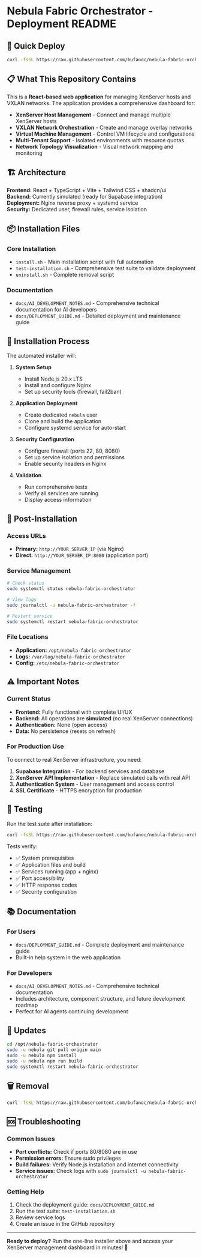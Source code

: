 
# Nebula Fabric Orchestrator - Deployment README

## 🚀 Quick Deploy

```bash
curl -fsSL https://raw.githubusercontent.com/bufanoc/nebula-fabric-orchestrator/main/install.sh | bash
```

## 📋 What This Repository Contains

This is a **React-based web application** for managing XenServer hosts and VXLAN networks. The application provides a comprehensive dashboard for:

- **XenServer Host Management** - Connect and manage multiple XenServer hosts
- **VXLAN Network Orchestration** - Create and manage overlay networks  
- **Virtual Machine Management** - Control VM lifecycle and configurations
- **Multi-Tenant Support** - Isolated environments with resource quotas
- **Network Topology Visualization** - Visual network mapping and monitoring

## 🏗️ Architecture

**Frontend:** React + TypeScript + Vite + Tailwind CSS + shadcn/ui  
**Backend:** Currently simulated (ready for Supabase integration)  
**Deployment:** Nginx reverse proxy + systemd service  
**Security:** Dedicated user, firewall rules, service isolation  

## 📦 Installation Files

### Core Installation
- `install.sh` - Main installation script with full automation
- `test-installation.sh` - Comprehensive test suite to validate deployment
- `uninstall.sh` - Complete removal script

### Documentation
- `docs/AI_DEVELOPMENT_NOTES.md` - Comprehensive technical documentation for AI developers
- `docs/DEPLOYMENT_GUIDE.md` - Detailed deployment and maintenance guide

## 🎯 Installation Process

The automated installer will:

1. **System Setup**
   - Install Node.js 20.x LTS
   - Install and configure Nginx
   - Set up security tools (firewall, fail2ban)

2. **Application Deployment**
   - Create dedicated `nebula` user
   - Clone and build the application
   - Configure systemd service for auto-start

3. **Security Configuration**
   - Configure firewall (ports 22, 80, 8080)
   - Set up service isolation and permissions
   - Enable security headers in Nginx

4. **Validation**
   - Run comprehensive tests
   - Verify all services are running
   - Display access information

## 🔧 Post-Installation

### Access URLs
- **Primary:** `http://YOUR_SERVER_IP` (via Nginx)
- **Direct:** `http://YOUR_SERVER_IP:8080` (application port)

### Service Management
```bash
# Check status
sudo systemctl status nebula-fabric-orchestrator

# View logs  
sudo journalctl -u nebula-fabric-orchestrator -f

# Restart service
sudo systemctl restart nebula-fabric-orchestrator
```

### File Locations
- **Application:** `/opt/nebula-fabric-orchestrator`
- **Logs:** `/var/log/nebula-fabric-orchestrator`
- **Config:** `/etc/nebula-fabric-orchestrator`

## ⚠️ Important Notes

### Current Status
- **Frontend:** Fully functional with complete UI/UX
- **Backend:** All operations are **simulated** (no real XenServer connections)
- **Authentication:** None (open access)
- **Data:** No persistence (resets on refresh)

### For Production Use
To connect to real XenServer infrastructure, you need:
1. **Supabase Integration** - For backend services and database
2. **XenServer API Implementation** - Replace simulated calls with real API
3. **Authentication System** - User management and access control
4. **SSL Certificate** - HTTPS encryption for production

## 🧪 Testing

Run the test suite after installation:
```bash
curl -fsSL https://raw.githubusercontent.com/bufanoc/nebula-fabric-orchestrator/main/test-installation.sh | bash
```

Tests verify:
- ✅ System prerequisites
- ✅ Application files and build
- ✅ Services running (app + nginx)
- ✅ Port accessibility
- ✅ HTTP response codes
- ✅ Security configuration

## 📚 Documentation

### For Users
- `docs/DEPLOYMENT_GUIDE.md` - Complete deployment and maintenance guide
- Built-in help system in the web application

### For Developers  
- `docs/AI_DEVELOPMENT_NOTES.md` - Comprehensive technical documentation
- Includes architecture, component structure, and future development roadmap
- Perfect for AI agents continuing development

## 🔄 Updates

```bash
cd /opt/nebula-fabric-orchestrator
sudo -u nebula git pull origin main
sudo -u nebula npm install
sudo -u nebula npm run build
sudo systemctl restart nebula-fabric-orchestrator
```

## 🗑️ Removal

```bash
curl -fsSL https://raw.githubusercontent.com/bufanoc/nebula-fabric-orchestrator/main/uninstall.sh | bash
```

## 🆘 Troubleshooting

### Common Issues
- **Port conflicts:** Check if ports 80/8080 are in use
- **Permission errors:** Ensure sudo privileges
- **Build failures:** Verify Node.js installation and internet connectivity
- **Service issues:** Check logs with `sudo journalctl -u nebula-fabric-orchestrator`

### Getting Help
1. Check the deployment guide: `docs/DEPLOYMENT_GUIDE.md`
2. Run the test suite: `test-installation.sh`
3. Review service logs
4. Create an issue in the GitHub repository

---

**Ready to deploy?** Run the one-line installer above and access your XenServer management dashboard in minutes! 🚀
